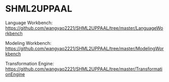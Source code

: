 # SHML2UPPAAL
Language Workbench: https://github.com/wangyao2221/SHML2UPPAAL/tree/master/LanguageWorkbench

Modeling Workbench: https://github.com/wangyao2221/SHML2UPPAAL/tree/master/ModelingWorkbench

Transformation Engine: https://github.com/wangyao2221/SHML2UPPAAL/tree/master/TransformationEngine
